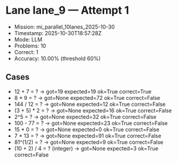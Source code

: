 # Lane lane_9 — Attempt 1

- Mission: mi_parallel_10lanes_2025-10-30
- Timestamp: 2025-10-30T18:57:28Z
- Mode: LLM
- Problems: 10
- Correct: 1
- Accuracy: 10.00% (threshold 60%)

## Cases
- 12 + 7 = ? → got=19 expected=19 ok=True correct=True
- 8 * 9 = ? → got=None expected=72 ok=True correct=False
- 144 / 12 = ? → got=None expected=12 ok=True correct=False
- (3 + 5) * 2 = ? → got=None expected=16 ok=True correct=False
- 2^5 = ? → got=None expected=32 ok=True correct=False
- 100 - 77 = ? → got=None expected=23 ok=True correct=False
- 15 * 0 = ? → got=None expected=0 ok=True correct=False
- 7 * 13 = ? → got=None expected=91 ok=True correct=False
- 81^(1/2) = ? → got=None expected=9 ok=True correct=False
- (10 + 2) / 4 = ? (integer) → got=None expected=3 ok=True correct=False